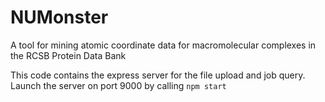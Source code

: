 # NUMonster
A tool for mining atomic coordinate data for macromolecular complexes in the RCSB Protein Data Bank

This code contains the express server for the file upload and job query. Launch the server on port 9000 by calling `npm start`
